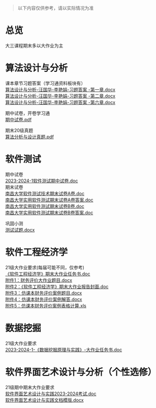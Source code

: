 > 以下内容仅供参考，请以实际情况为准

# 总览
大三课程期末多以大作业为主
# 算法设计与分析

课本章节习题答案（学习通资料板块有）<br />[算法设计与分析-汪国华-李艳娟-习题答案 -第一章.docx](https://www.yuque.com/attachments/yuque/0/2024/docx/35868483/1709037446660-8bdb49c2-65a6-4ca7-be2d-fbc1f51942ee.docx)<br />[算法设计与分析-汪国华-李艳娟-习题答案 -第二章.docx](https://www.yuque.com/attachments/yuque/0/2024/docx/35868483/1709037446657-f50eb14c-5a27-4b11-b676-31378107e0ee.docx)<br />[算法设计与分析-汪国华-李艳娟-习题答案 -第六章.docx](https://www.yuque.com/attachments/yuque/0/2024/docx/35868483/1709037446673-680b46fc-bdd5-4306-b812-a743d6e9a5d3.docx)

期中试卷，开卷学习通<br />[期中试卷.pdf](https://www.yuque.com/attachments/yuque/0/2024/pdf/35868483/1709037214983-b963fd43-fc29-4281-a4bb-e3708cd42193.pdf)

期末20级真题<br />[算法分析与设计真题.pdf](https://www.yuque.com/attachments/yuque/0/2024/pdf/35868483/1709037242184-a50c9372-5e3f-4932-8e2b-013b7d19ffe4.pdf)
# 软件测试
期中试卷<br />[2023-2024-1软件测试期中试卷.doc](https://www.yuque.com/attachments/yuque/0/2024/doc/35868483/1709038124556-f1241501-8087-47c2-bd0b-9961035e6314.doc)<br />期末试卷<br />[南昌大学软件测试技术期末试卷A卷.doc](https://www.yuque.com/attachments/yuque/0/2024/doc/35868483/1709038053550-3a35ec72-45cf-4f93-ad25-3dcef4901f66.doc)<br />[南昌大学实用软件测试期末试卷A卷答案.doc](https://www.yuque.com/attachments/yuque/0/2024/doc/35868483/1709038053552-7ab335db-ae87-4d29-a0d8-bdcd7c724028.doc)<br />[南昌大学实用软件测试期末试卷B卷.doc](https://www.yuque.com/attachments/yuque/0/2024/doc/35868483/1709038053465-de9bc987-4775-4326-904a-3f99f0ab2718.doc)<br />[南昌大学实用软件测试期末试卷B卷答案.doc](https://www.yuque.com/attachments/yuque/0/2024/doc/35868483/1709038053572-909bffe0-a167-4cf6-a538-c6c343de19b3.doc)

巩固小测<br />[测试试题.docx](https://www.yuque.com/attachments/yuque/0/2024/docx/35868483/1709038124563-89a0dd2a-ed39-4167-8459-a74e61c0beb4.docx)
# 软件工程经济学
21级大作业要求(每届可能不同，仅参考)<br />[《软件工程经济学》期末大作业任务书.doc](https://www.yuque.com/attachments/yuque/0/2024/doc/35868483/1709038731488-3a6b35c1-7189-4362-953e-6e3510e363a3.doc)<br />[附件1：财务评价大作业题目.docx](https://www.yuque.com/attachments/yuque/0/2024/docx/35868483/1709038466157-04ed39bc-245e-448c-b59b-12178b86000f.docx)<br />[附件2：《软件工程经济学》期末大作业报告封面.doc](https://www.yuque.com/attachments/yuque/0/2024/doc/35868483/1709038466158-71db2798-a050-4150-a98d-ff35a9018b09.doc)<br />[附件3：仿课本财务评价案例题目.docx](https://www.yuque.com/attachments/yuque/0/2024/docx/35868483/1709038466181-0f1a6f51-d40b-4fde-908f-12cdf579c76c.docx)<br />[附件4：仿课本财务评价案例解答.docx](https://www.yuque.com/attachments/yuque/0/2024/docx/35868483/1709038466158-36a535e6-60b5-470c-b895-b91b0632172a.docx)<br />[附件5：仿课本财务评价案例表格计算.xls](https://www.yuque.com/attachments/yuque/0/2024/xls/35868483/1709038466094-d4a42bdc-1c6c-4fe7-bea7-2c0feeb00b7a.xls)<br /> 
# 数据挖掘
21级大作业要求<br />[2023-2024-1-《数据挖掘原理与实践》-大作业任务书.doc](https://www.yuque.com/attachments/yuque/0/2024/doc/35868483/1709038653061-e1cb62e6-2379-480f-98f1-c455a0f7ad84.doc)

# 软件界面艺术设计与分析（个性选修）
21级期中期末大作业要求<br />[软件界面艺术设计与实践2023-2024考试.doc](https://www.yuque.com/attachments/yuque/0/2024/doc/35868483/1709038793457-becbde35-ebb2-45a2-a6f1-aa771d96d6be.doc)<br />[软件界面艺术设计与实践文档模版.docx](https://www.yuque.com/attachments/yuque/0/2024/docx/35868483/1709038793439-d7a6e295-c2d3-4467-97ac-3b9f4e7e034b.docx)
